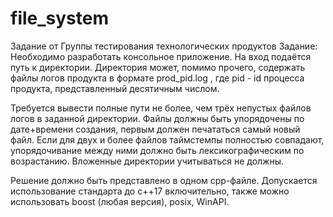 # file_system
Задание от Группы тестирования технологических продуктов
Задание:
Необходимо разработать консольное приложение. На вход подаётся путь к директории. Директория может, помимо прочего, содержать файлы логов продукта в формате prod_pid.log , где pid - id процесса продукта, представленный десятичным числом.

Требуется вывести полные пути не более, чем трёх непустых файлов логов в заданной директории. Файлы должны быть упорядочены по дате+времени создания, первым должен печататься самый новый файл. Если для двух и более файлов таймстемпы полностью совпадают, упорядочивание между ними должно быть лексикографическим по возрастанию. Вложенные директории учитываться не должны.

Решение должно быть представлено в одном cpp-файле. Допускается использование стандарта до c++17 включительно, также можно использовать boost (любая версия), posix, WinAPI. 

